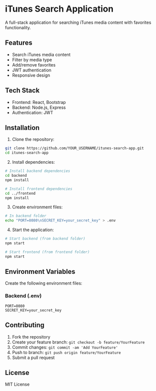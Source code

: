 # iTunes Search Application

A full-stack application for searching iTunes media content with favorites functionality.

## Features

- Search iTunes media content
- Filter by media type
- Add/remove favorites
- JWT authentication
- Responsive design

## Tech Stack

- Frontend: React, Bootstrap
- Backend: Node.js, Express
- Authentication: JWT

## Installation

1. Clone the repository:
```bash
git clone https://github.com/YOUR_USERNAME/itunes-search-app.git
cd itunes-search-app
```

2. Install dependencies:
```bash
# Install backend dependencies
cd backend
npm install

# Install frontend dependencies
cd ../frontend
npm install
```

3. Create environment files:
```bash
# In backend folder
echo "PORT=8080\nSECRET_KEY=your_secret_key" > .env
```

4. Start the application:
```bash
# Start backend (from backend folder)
npm start

# Start frontend (from frontend folder)
npm start
```

## Environment Variables

Create the following environment files:

### Backend (.env)
```
PORT=8080
SECRET_KEY=your_secret_key
```

## Contributing

1. Fork the repository
2. Create your feature branch: `git checkout -b feature/YourFeature`
3. Commit changes: `git commit -am 'Add YourFeature'`
4. Push to branch: `git push origin feature/YourFeature`
5. Submit a pull request

## License

MIT License
